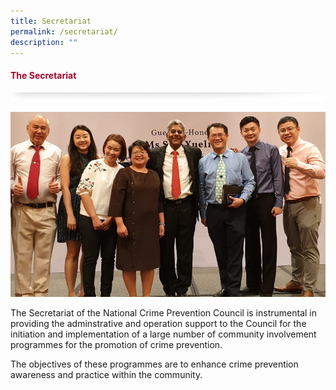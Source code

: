 ```yaml
---
title: Secretariat
permalink: /secretariat/
description: ""
---
```

#### <font style="color:#a20427;">The Secretariat</font>

![](/images/About/header-border.png)

![](/images/About/secretariat-20200827.jpg)

The Secretariat of the National Crime Prevention Council is instrumental in providing the adminstrative and operation support to the Council for the initiation and implementation of a large number of community involvement programmes for the promotion of crime prevention. 

The objectives of these programmes are to enhance crime prevention awareness and practice within the community.